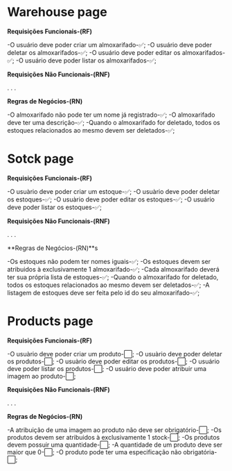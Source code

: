 # Warehouse page

**Requisições Funcionais-(RF)**

-O usuário deve poder criar um almoxarifado-✅;
-O usuário deve poder deletar os almoxarifados-✅;
-O usuário deve poder editar os almoxarifados-✅;
-O usuário deve poder listar os almoxarifados-✅;

**Requisições Não Funcionais-(RNF)**

.
.
.

**Regras de Negócios-(RN)**

-O almoxarifado não pode ter um nome já registrado-✅;
-O almoxarifado deve ter uma descrição-✅;
-Quando o almoxarifado for deletado, todos os estoques
relacionados ao mesmo devem ser deletados-✅;

# Sotck page

**Requisições Funcionais-(RF)**

-O usuàrio deve poder criar um estoque-✅;
-O usuàrio deve poder deletar os estoques-✅;
-O usuàrio deve poder editar os estoques-✅;
-O usuário deve poder listar os estoques-✅;

**Requisições Não Funcionais-(RNF)**

.
.
.

**Regras de Negócios-(RN)**s

-Os estoques não podem ter nomes iguais-✅;
-Os estoques devem ser atribuidos à exclusivamente 1 almoxarifado-✅;
-Cada almoxarifado deverá ter sua própria lista de estoques-✅;
-Quando o almoxarifado for deletado, todos os estoques
relacionados ao mesmo devem ser deletados-✅;
-A listagem de estoques deve ser feita pelo id do seu almoxarifado-✅;

# Products page

**Requisições Funcionais-(RF)**

-O usuàrio deve poder criar um produto-⬜;
-O usuàrio deve poder deletar os produtos-⬜;
-O usuàrio deve poder editar os produtos-⬜;
-O usuário deve poder listar os produtos-⬜;
-O usuário deve poder atribuir uma imagem ao produto-⬜;

**Requisições Não Funcionais-(RNF)**

.
.
.

**Regras de Negócios-(RN)**

-A atribuição de uma imagem ao produto não deve ser obrigatório-⬜;
-Os produtos devem ser atribuidos à exclusivamente 1 stock-⬜;
-Os produtos devem possuir uma quantidade-⬜;
-A quantidade de um produto deve ser maior que 0-⬜;
-O produto pode ter uma especificação não obrigatória-⬜;
